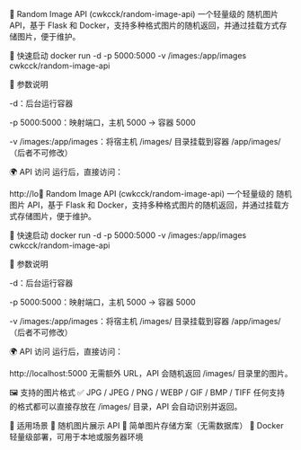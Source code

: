 📌 Random Image API (cwkcck/random-image-api)
一个轻量级的 随机图片 API，基于 Flask 和 Docker，支持多种格式图片的随机返回，并通过挂载方式存储图片，便于维护。

🚀 快速启动
docker run -d -p 5000:5000 -v /images:/app/images cwkcck/random-image-api

📌 参数说明

-d：后台运行容器

-p 5000:5000：映射端口，主机 5000 → 容器 5000

-v /images:/app/images：将宿主机 /images/ 目录挂载到容器 /app/images/（后者不可修改）

🌍 API 访问
运行后，直接访问：

http://lo📌 Random Image API (cwkcck/random-image-api)
一个轻量级的 随机图片 API，基于 Flask 和 Docker，支持多种格式图片的随机返回，并通过挂载方式存储图片，便于维护。

🚀 快速启动
docker run -d -p 5000:5000 -v /images:/app/images cwkcck/random-image-api

📌 参数说明

-d：后台运行容器

-p 5000:5000：映射端口，主机 5000 → 容器 5000

-v /images:/app/images：将宿主机 /images/ 目录挂载到容器 /app/images/（后者不可修改）

🌍 API 访问
运行后，直接访问：

http://localhost:5000
无需额外 URL，API 会随机返回 /images/ 目录里的图片。

🖼️ 支持的图片格式
✅ JPG / JPEG / PNG / WEBP / GIF / BMP / TIFF 任何支持的格式都可以直接存放在 /images/ 目录，API 会自动识别并返回。

🔧 适用场景
🔹 随机图片展示 API 🔹 简单图片存储方案（无需数据库） 🔹 Docker 轻量级部署，可用于本地或服务器环境
